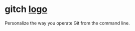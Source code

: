 gitch  [logo](https://lh4.googleusercontent.com/-AqAkPLBtXM4/UW3oygVWHLI/AAAAAAAACF0/27mJnkGMiUQ/s77/passing.png)
=====

Personalize the way you operate Git from the command line.
